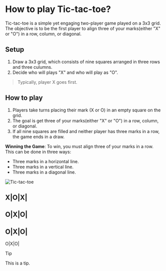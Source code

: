 # How to play Tic-tac-toe?
Tic-tac-toe is a simple yet engaging two-player game played on a 3x3 grid. The objective is to be the first player to align three of your marks(either "X" or "O") in a row, column, or diagonal.
## Setup
1. Draw a 3x3 grid, which consists of nine squares arranged in three rows and three culumns.
2. Decide who will plays "X" and who will play as "O".

  >Typically, player X goes first.
 ## How to play
 1. Players take turns placing their mark (X or O) in an empty square on the grid.
 2. The goal is get three of your marks(either "X" or "O") in a row, column, or diagonal.
 3. If all nine squares are filled and neither player has three marks in a row, the game ends in a draw.

**Winning the Game**: To win, you must align three of your marks in a row. This can be done in three ways:
* Three marks in a horizontal line.
* Three marks in a vertical line.
* Three marks in a diagonal line.

![Tic-tac-toe](/)

X|O|X|
-----
O|X|O|
------
O|X|O|
------
O|X|O|

>[!TIP]
> This is a tip.
